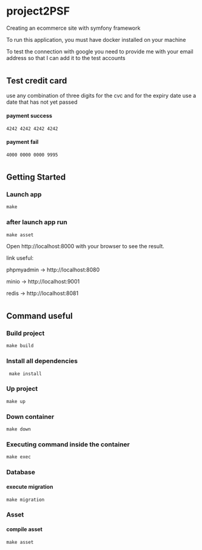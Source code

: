 # project2PSF

Creating an ecommerce site with symfony framework

To run this application, you must have docker installed on your machine

To test the connection with google you need to provide me with your email address so that I can add it to the test
accounts

#

## Test credit card

use any combination of three digits for the cvc and for the expiry date use a date that has not yet passed

#### payment success

```
4242 4242 4242 4242
```

#### payment fail

```
4000 0000 0000 9995
```

#

## Getting Started

### Launch app

```
make
```

### after launch app run

```
make asset
```

Open http://localhost:8000 with your browser to see the result.

link useful:

phpmyadmin -> http://localhost:8080

minio -> http://localhost:9001

redis -> http://localhost:8081

#

## Command useful

### Build project

```
make build
```

### Install all dependencies

```
 make install
```

### Up project

```
make up
```

### Down container

```
make down
```

### Executing command inside the container

```
make exec
```

### Database

#### execute migration

```
make migration
```

### Asset

#### compile asset

```
make asset
```

